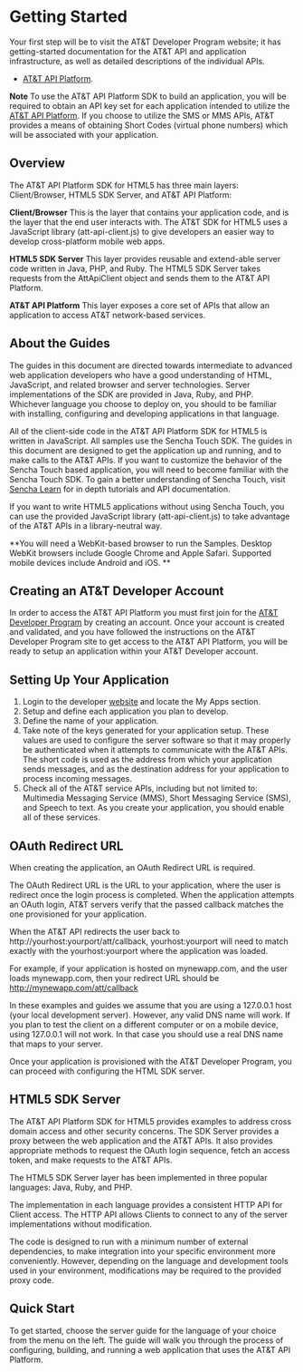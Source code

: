 Getting Started
=======
Your first step will be to visit the AT&T Developer Program website; it has getting-started documentation for the AT&T API and application infrastructure, as well as detailed descriptions of the individual APIs.

 - [AT&T API Platform](https://developer.att.com/docs).

**Note** To use the AT&T API Platform SDK to build an application, you will be required to obtain an API key set for each application intended to utilize the [AT&T API Platform](https://developer.att.com/docs). If you choose to utilize the SMS or MMS APIs, AT&T provides a means of obtaining Short Codes (virtual phone numbers) which will be associated with your application.

Overview
---

The AT&T API Platform SDK for HTML5 has three main layers: Client/Browser, HTML5 SDK Server, and AT&T API Platform:

**Client/Browser** This is the layer that contains your application code, and is the layer that the end user interacts with. The AT&T SDK for HTML5 uses a JavaScript library (att-api-client.js) to give developers an easier way to develop cross-platform mobile web apps. 

**HTML5 SDK Server** This layer provides reusable and extend-able server code written in Java, PHP, and Ruby. The HTML5 SDK Server takes requests from the AttApiClient object and sends them to the AT&T API Platform.


**AT&T API Platform** This layer exposes a core set of APIs that allow an application to access AT&T network-based services.


About the Guides
---

The guides in this document are directed towards intermediate to advanced web application developers who have a good understanding of HTML, JavaScript, and related browser and server technologies. Server implementations of the SDK are provided in Java, Ruby, and PHP. Whichever language you choose to deploy on, you should to be familiar with installing, configuring and developing applications in that language.

All of the client-side code in the AT&T API Platform SDK for HTML5 is written in JavaScript. All samples use the Sencha Touch SDK. The guides in this document are designed to get the application up and running, and to make calls to the AT&T APIs. If you want to customize the behavior of the Sencha Touch based application, you will need to become familiar with the Sencha Touch SDK. To gain a better understanding of Sencha Touch, visit [Sencha Learn](http://www.sencha.com/learn/touch/) for in depth tutorials and API documentation.

If you want to write HTML5 applications without using Sencha Touch, you can use the provided JavaScript library (att-api-client.js) to take advantage of the AT&T APIs in a library-neutral way.

**You will need a WebKit-based browser to run the Samples. Desktop WebKit browsers include Google Chrome and Apple Safari. Supported mobile devices include Android and iOS. **


Creating an AT&T Developer Account
---

In order to access the AT&T API Platform you must first join for the [AT&T Developer Program](https://developer.att.com) by creating an account. Once your account is created and validated, and you have followed the instructions on the AT&T Developer Program site to get access to the AT&T API Platform, you will be ready to setup an application within your AT&T Developer account. 


Setting Up Your Application
----

1.	Login to the developer [website](https://developer.att.com) and locate the My Apps section.
2.	Setup and define each application you plan to develop.
3.	Define the name of your application.
4.	Take note of the keys generated for your application setup. 
These values are used to configure the server software so that it may properly be authenticated when it attempts to communicate with the AT&T APIs. The short code is used as the address from which your application sends messages, and as the destination address for your application to process incoming messages.  
5.	Check all of the AT&T service APIs, including but not limited to: Multimedia Messaging Service (MMS), Short Messaging Service (SMS), and Speech to text. As you create your application, you should enable all of these services.


OAuth Redirect URL
---

When creating the application, an OAuth Redirect URL is required.

The OAuth Redirect URL is the URL to your application, where the user is redirect once the login process is completed. When the application attempts an OAuth login, AT&T servers verify that the passed callback matches the one provisioned for your application.

When the AT&T API redirects the user back to http://yourhost:yourport/att/callback, yourhost:yourport will need to match exactly with the yourhost:yourport where the application was loaded.

For example, if your application is hosted on mynewapp.com, and the user loads mynewapp.com, then your redirect URL should be http://mynewapp.com/att/callback

In these examples and guides we assume that you are using a 127.0.0.1 host (your local development server).  However, any valid DNS name will work. If you plan to test the client on a different computer or on a mobile device, using 127.0.0.1 will not work. In that case you should use a real DNS name that maps to your server.

Once your application is provisioned with the AT&T Developer Program, you can proceed with configuring the HTML SDK server.


HTML5 SDK Server
----

The AT&T API Platform SDK for HTML5 provides examples to address cross domain access and other security concerns. The SDK Server provides a proxy between the web application and the AT&T APIs. It also provides appropriate methods to request the OAuth login sequence, fetch an access token, and make requests to the AT&T APIs.

The HTML5 SDK Server layer has been implemented in three popular languages: Java, Ruby, and PHP.

The implementation in each language provides a consistent HTTP API for Client access. The HTTP API allows Clients to connect to any of the server implementations without modification.

The code is designed to run with a minimum number of external dependencies, to make integration into your specific environment more conveniently. However, depending on the language and development tools used in your environment, modifications may be required to the provided proxy code.


Quick Start
---

To get started, choose the server guide for the language of your choice from the menu on the left. The guide will walk you through the process of configuring, building, and running a web application that uses the AT&T API Platform.

